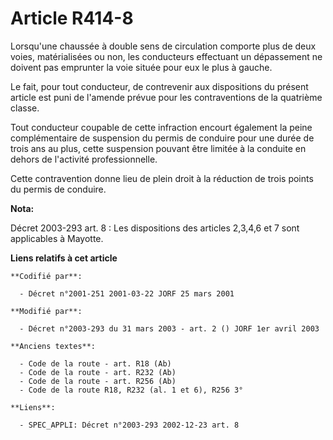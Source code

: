 # Article R414-8

Lorsqu'une chaussée à double sens de circulation comporte plus de deux voies, matérialisées ou non, les conducteurs
effectuant un dépassement ne doivent pas emprunter la voie située pour eux le plus à gauche.

Le fait, pour tout conducteur, de contrevenir aux dispositions du présent article est puni de l'amende prévue pour les
contraventions de la quatrième classe.

Tout conducteur coupable de cette infraction encourt également la peine complémentaire de suspension du permis de conduire
pour une durée de trois ans au plus, cette suspension pouvant être limitée à la conduite en dehors de l'activité
professionnelle.

Cette contravention donne lieu de plein droit à la réduction de trois points du permis de conduire.

**Nota:**

Décret 2003-293 art. 8 : Les dispositions des articles 2,3,4,6 et 7 sont applicables à Mayotte.

**Liens relatifs à cet article**

	**Codifié par**:

	  - Décret n°2001-251 2001-03-22 JORF 25 mars 2001

	**Modifié par**:

	  - Décret n°2003-293 du 31 mars 2003 - art. 2 () JORF 1er avril 2003

	**Anciens textes**:

	  - Code de la route - art. R18 (Ab)
	  - Code de la route - art. R232 (Ab)
	  - Code de la route - art. R256 (Ab)
	  - Code de la route R18, R232 (al. 1 et 6), R256 3°

	**Liens**:

	  - SPEC_APPLI: Décret n°2003-293 2002-12-23 art. 8
